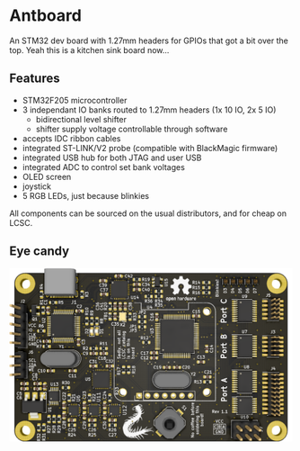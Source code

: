 # Antboard

An STM32 dev board with 1.27mm headers for GPIOs that got a bit over the top.
Yeah this is a kitchen sink board now...

## Features

* STM32F205 microcontroller
* 3 independant IO banks routed to 1.27mm headers (1x 10 IO, 2x 5 IO)
  - bidirectional level shifter
  - shifter supply voltage controllable through software
* accepts IDC ribbon cables
* integrated ST-LINK/V2 probe (compatible with BlackMagic firmware)
* integrated USB hub for both JTAG and user USB
* integrated ADC to control set bank voltages
* OLED screen
* joystick
* 5 RGB LEDs, just because blinkies

All components can be sourced on the usual distributors, and for cheap on LCSC.

## Eye candy

![antboard](board.png)
